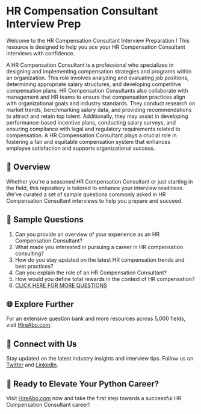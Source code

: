 # HR Compensation Consultant Interview Prep

Welcome to the HR Compensation Consultant Interview Preparation ! This resource is designed to help you ace your HR Compensation Consultant interviews with confidence.

A HR Compensation Consultant is a professional who specializes in designing and implementing compensation strategies and programs within an organization. This role involves analyzing and evaluating job positions, determining appropriate salary structures, and developing competitive compensation plans. HR Compensation Consultants also collaborate with management and HR teams to ensure that compensation practices align with organizational goals and industry standards. They conduct research on market trends, benchmarking salary data, and providing recommendations to attract and retain top talent. Additionally, they may assist in developing performance-based incentive plans, conducting salary surveys, and ensuring compliance with legal and regulatory requirements related to compensation. A HR Compensation Consultant plays a crucial role in fostering a fair and equitable compensation system that enhances employee satisfaction and supports organizational success.

## 🚀 Overview

Whether you're a seasoned HR Compensation Consultant or just starting in the field, this repository is tailored to enhance your interview readiness. We've curated a set of sample questions commonly asked in HR Compensation Consultant interviews to help you prepare and succeed.

## 📝 Sample Questions

1. Can you provide an overview of your experience as an HR Compensation Consultant?
2. What made you interested in pursuing a career in HR compensation consulting?
3. How do you stay updated on the latest HR compensation trends and best practices?
4. Can you explain the role of an HR Compensation Consultant?
5. How would you define total rewards in the context of HR compensation?
6. [CLICK HERE FOR MORE QUESTIONS](https://hireabo.com/job/1_1_43/HR%20Compensation%20Consultant)

## 🌐 Explore Further

For an extensive question bank and more resources across 5,000 fields, visit [HireAbo.com](https://www.hireabo.com).

## 📱 Connect with Us

Stay updated on the latest industry insights and interview tips. Follow us on [Twitter](https://twitter.com/hireabo) and [LinkedIn](https://www.linkedin.com/in/hire-abo-3609972a8/).

## 🚀 Ready to Elevate Your Python Career?

Visit [HireAbo.com](https://www.hireabo.com) now and take the first step towards a successful HR Compensation Consultant career!